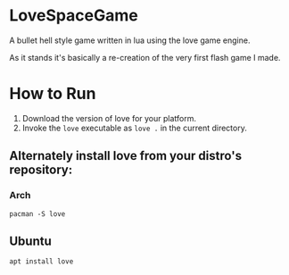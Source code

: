 # LoveSpaceGame

A bullet hell style game written in lua using the love game engine.

As it stands it's basically a re-creation of the very first flash game I
made.

# How to Run

1. Download the version of love for your platform.
2. Invoke the `love` executable as `love .` in the current directory.

## Alternately install love from your distro's repository:

### Arch

    pacman -S love


## Ubuntu

    apt install love
